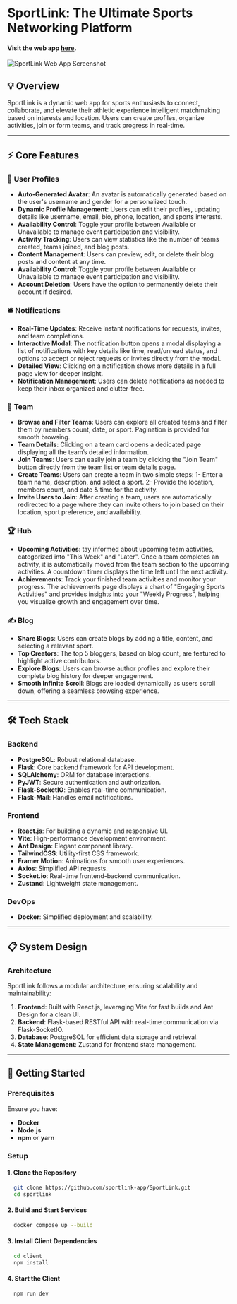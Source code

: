 # SportLink: The Ultimate Sports Networking Platform

#### Visit the web app [here](https://sportlink.onrender.com/).

![SportLink Web App Screenshot](https://res.cloudinary.com/depztpide/image/upload/v1735848206/Screenshot_2568-01-02_at_21.02.39_ysf42g.png)

## 💡 Overview

SportLink is a dynamic web app for sports enthusiasts to connect, collaborate, and elevate their athletic experience intelligent matchmaking based on interests and location. Users can create profiles, organize activities, join or form teams, and track progress in real-time.

---

## ⚡️ Core Features

### 👤 **User Profiles**

- **Auto-Generated Avatar**: An avatar is automatically generated based on the user's username and gender for a personalized touch.
- **Dynamic Profile Management**: Users can edit their profiles, updating details like username, email, bio, phone, location, and sports interests.
- **Availability Control**: Toggle your profile between Available or Unavailable to manage event participation and visibility.
- **Activity Tracking**: Users can view statistics like the number of teams created, teams joined, and blog posts.
- **Content Management**: Users can preview, edit, or delete their blog posts and content at any time.
- **Availability Control**: Toggle your profile between Available or Unavailable to manage event participation and visibility.
- **Account Deletion**: Users have the option to permanently delete their account if desired.

### 🛎️ **Notifications**

- **Real-Time Updates**: Receive instant notifications for requests, invites, and team completions.
- **Interactive Modal**: The notification button opens a modal displaying a list of notifications with key details like time, read/unread status, and options to accept or reject requests or invites directly from the modal.
- **Detailed View**: Clicking on a notification shows more details in a full page view for deeper insight.
- **Notification Management**: Users can delete notifications as needed to keep their inbox organized and clutter-free.

### 🤝 **Team**

- **Browse and Filter Teams**: Users can explore all created teams and filter them by members count, date, or sport. Pagination is provided for smooth browsing.
- **Team Details**: Clicking on a team card opens a dedicated page displaying all the team’s detailed information.
- **Join Teams**: Users can easily join a team by clicking the "Join Team" button directly from the team list or team details page.
- **Create Teams**: Users can create a team in two simple steps: 1- Enter a team name, description, and select a sport. 2- Provide the location, members count, and date & time for the activity.
- **Invite Users to Join**: After creating a team, users are automatically redirected to a page where they can invite others to join based on their location, sport preference, and availability.

### 🏆 **Hub**

- **Upcoming Activities**: tay informed about upcoming team activities, categorized into "This Week" and "Later". Once a team completes an activity, it is automatically moved from the team section to the upcoming activities. A countdown timer displays the time left until the next activity.
- **Achievements**: Track your finished team activities and monitor your progress. The achievements page displays a chart of "Engaging Sports Activities" and provides insights into your "Weekly Progress", helping you visualize growth and engagement over time.

### ✍️ **Blog**

- **Share Blogs**: Users can create blogs by adding a title, content, and selecting a relevant sport.
- **Top Creators**: The top 5 bloggers, based on blog count, are featured to highlight active contributors.
- **Explore Blogs**: Users can browse author profiles and explore their complete blog history for deeper engagement.
- **Smooth Infinite Scroll**: Blogs are loaded dynamically as users scroll down, offering a seamless browsing experience.

---

## 🛠 **Tech Stack**

### **Backend**

- **PostgreSQL**: Robust relational database.
- **Flask**: Core backend framework for API development.
- **SQLAlchemy**: ORM for database interactions.
- **PyJWT**: Secure authentication and authorization.
- **Flask-SocketIO**: Enables real-time communication.
- **Flask-Mail**: Handles email notifications.

### **Frontend**

- **React.js**: For building a dynamic and responsive UI.
- **Vite**: High-performance development environment.
- **Ant Design**: Elegant component library.
- **TailwindCSS**: Utility-first CSS framework.
- **Framer Motion**: Animations for smooth user experiences.
- **Axios**: Simplified API requests.
- **Socket.io**: Real-time frontend-backend communication.
- **Zustand**: Lightweight state management.

### **DevOps**

- **Docker**: Simplified deployment and scalability.

---

## 📋 **System Design**

### **Architecture**

SportLink follows a modular architecture, ensuring scalability and maintainability:

1. **Frontend**: Built with React.js, leveraging Vite for fast builds and Ant Design for a clean UI.
2. **Backend**: Flask-based RESTful API with real-time communication via Flask-SocketIO.
3. **Database**: PostgreSQL for efficient data storage and retrieval.
4. **State Management**: Zustand for frontend state management.

---

## 🚀 **Getting Started**

### **Prerequisites**

Ensure you have:

- **Docker**
- **Node.js**
- **npm** or **yarn**

### **Setup**

#### 1. Clone the Repository

```bash
  git clone https://github.com/sportlink-app/SportLink.git
  cd sportlink
```

#### 2. Build and Start Services

```bash
  docker compose up --build
```

#### 3. Install Client Dependencies

```bash
  cd client
  npm install
```

#### 4. Start the Client

```bash
  npm run dev
```
